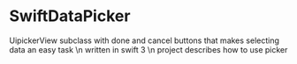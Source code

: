 # SwiftDataPicker
UipickerView subclass with done and cancel buttons that makes selecting data an easy task \n
written in swift 3 \n
project describes how to use picker 



